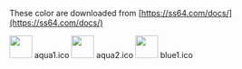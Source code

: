 These color are downloaded from [https://ss64.com/docs/](https://ss64.com/docs/)

<img src="./assets/ss64-icons/aqua1.ico" width="40px"/>  
aqua1.ico 


<img src="./assets/ss64-icons/aqua2.ico" width="40px"/>  
aqua2.ico 

<img src="./assets/ss64-icons/blue1.ico" width="40px"/>  
blue1.ico 